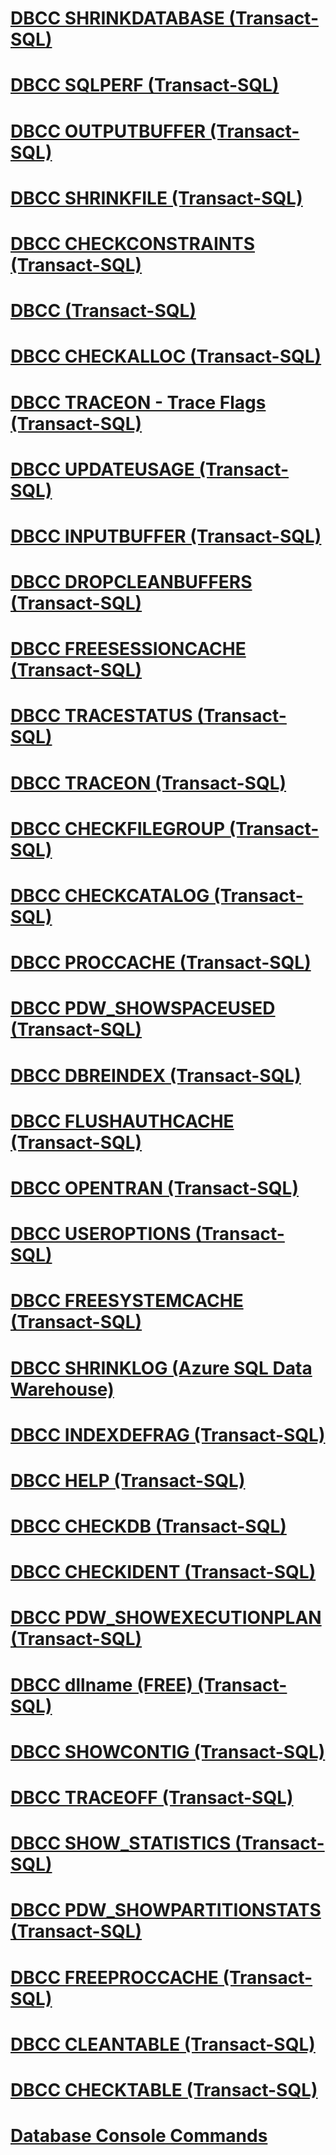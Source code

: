 # [DBCC SHRINKDATABASE (Transact-SQL)](dbcc-shrinkdatabase-transact-sql.md)
# [DBCC SQLPERF (Transact-SQL)](dbcc-sqlperf-transact-sql.md)
# [DBCC OUTPUTBUFFER (Transact-SQL)](dbcc-outputbuffer-transact-sql.md)
# [DBCC SHRINKFILE (Transact-SQL)](dbcc-shrinkfile-transact-sql.md)
# [DBCC CHECKCONSTRAINTS (Transact-SQL)](dbcc-checkconstraints-transact-sql.md)
# [DBCC (Transact-SQL)](dbcc-transact-sql.md)
# [DBCC CHECKALLOC (Transact-SQL)](dbcc-checkalloc-transact-sql.md)
# [DBCC TRACEON - Trace Flags (Transact-SQL)](dbcc-traceon-trace-flags-transact-sql.md)
# [DBCC UPDATEUSAGE (Transact-SQL)](dbcc-updateusage-transact-sql.md)
# [DBCC INPUTBUFFER (Transact-SQL)](dbcc-inputbuffer-transact-sql.md)
# [DBCC DROPCLEANBUFFERS (Transact-SQL)](dbcc-dropcleanbuffers-transact-sql.md)
# [DBCC FREESESSIONCACHE (Transact-SQL)](dbcc-freesessioncache-transact-sql.md)
# [DBCC TRACESTATUS (Transact-SQL)](dbcc-tracestatus-transact-sql.md)
# [DBCC TRACEON (Transact-SQL)](dbcc-traceon-transact-sql.md)
# [DBCC CHECKFILEGROUP (Transact-SQL)](dbcc-checkfilegroup-transact-sql.md)
# [DBCC CHECKCATALOG (Transact-SQL)](dbcc-checkcatalog-transact-sql.md)
# [DBCC PROCCACHE (Transact-SQL)](dbcc-proccache-transact-sql.md)
# [DBCC PDW_SHOWSPACEUSED (Transact-SQL)](dbcc-pdw-showspaceused-transact-sql.md)
# [DBCC DBREINDEX (Transact-SQL)](dbcc-dbreindex-transact-sql.md)
# [DBCC FLUSHAUTHCACHE (Transact-SQL)](dbcc-flushauthcache-transact-sql.md)
# [DBCC OPENTRAN (Transact-SQL)](dbcc-opentran-transact-sql.md)
# [DBCC USEROPTIONS (Transact-SQL)](dbcc-useroptions-transact-sql.md)
# [DBCC FREESYSTEMCACHE (Transact-SQL)](dbcc-freesystemcache-transact-sql.md)
# [DBCC SHRINKLOG (Azure SQL Data Warehouse)](dbcc-shrinklog-azure-sql-data-warehouse.md)
# [DBCC INDEXDEFRAG (Transact-SQL)](dbcc-indexdefrag-transact-sql.md)
# [DBCC HELP (Transact-SQL)](dbcc-help-transact-sql.md)
# [DBCC CHECKDB (Transact-SQL)](dbcc-checkdb-transact-sql.md)
# [DBCC CHECKIDENT (Transact-SQL)](dbcc-checkident-transact-sql.md)
# [DBCC PDW_SHOWEXECUTIONPLAN (Transact-SQL)](dbcc-pdw-showexecutionplan-transact-sql.md)
# [DBCC dllname (FREE) (Transact-SQL)](dbcc-dllname-free-transact-sql.md)
# [DBCC SHOWCONTIG (Transact-SQL)](dbcc-showcontig-transact-sql.md)
# [DBCC TRACEOFF (Transact-SQL)](dbcc-traceoff-transact-sql.md)
# [DBCC SHOW_STATISTICS (Transact-SQL)](dbcc-show-statistics-transact-sql.md)
# [DBCC PDW_SHOWPARTITIONSTATS (Transact-SQL)](dbcc-pdw-showpartitionstats-transact-sql.md)
# [DBCC FREEPROCCACHE (Transact-SQL)](dbcc-freeproccache-transact-sql.md)
# [DBCC CLEANTABLE (Transact-SQL)](dbcc-cleantable-transact-sql.md)
# [DBCC CHECKTABLE (Transact-SQL)](dbcc-checktable-transact-sql.md)
# [Database Console Commands](database-console-commands.md)
